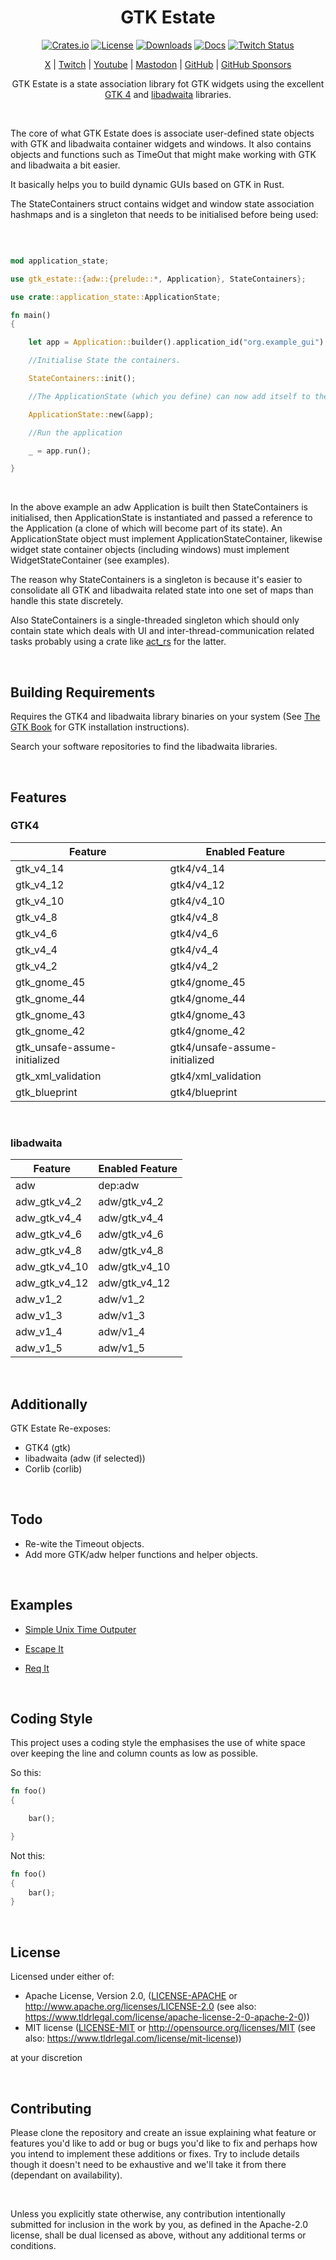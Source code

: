 <div align="center">

# GTK Estate

[![Crates.io](https://img.shields.io/crates/v/gtk_estate)](https://crates.io/crates/gtk_estate)
[![License](https://img.shields.io/badge/license-MIT%2FApache-blue)](#license)
[![Downloads](https://img.shields.io/crates/d/gtk_estate)](https://crates.io/crates/gtk_estate)
[![Docs](https://docs.rs/gtk_estate/badge.svg)](https://docs.rs/gtk_estate/latest/gtk_estate/)
[![Twitch Status](https://img.shields.io/twitch/status/coruscateor)](https://www.twitch.tv/coruscateor)

[X](https://twitter.com/Coruscateor) | 
[Twitch](https://www.twitch.tv/coruscateor) | 
[Youtube](https://www.youtube.com/@coruscateor) | 
[Mastodon](https://mastodon.social/@Coruscateor) | 
[GitHub](https://github.com/coruscateor) | 
[GitHub Sponsors](https://github.com/sponsors/coruscateor)

GTK Estate is a state association library fot GTK widgets using the excellent [GTK 4](https://crates.io/crates/gtk4) and [libadwaita](https://crates.io/crates/libadwaita) libraries.

</div>

</br>

The core of what GTK Estate does is associate user-defined state objects with GTK and libadwaita container widgets and windows. It also contains objects and functions such as TimeOut that might make working with GTK and libadwaita a bit easier.

It basically helps you to build dynamic GUIs based on GTK in Rust.

The StateContainers struct contains widget and window state association hashmaps and is a singleton that needs to be initialised before being used:

</br>

```rust

mod application_state;

use gtk_estate::{adw::{prelude::*, Application}, StateContainers};

use crate::application_state::ApplicationState;

fn main()
{

    let app = Application::builder().application_id("org.example_gui").build();

    //Initialise State the containers.

    StateContainers::init();

    //The ApplicationState (which you define) can now add itself to the StateContainers instance from within its own constructor

    ApplicationState::new(&app);

    //Run the application

    _ = app.run();

}

```

</br>

In the above example an adw Application is built then StateContainers is initialised, then ApplicationState is instantiated and passed a reference to the Application (a clone of which will become part of its state). An ApplicationState object must implement ApplicationStateContainer, likewise widget state container objects (including windows) must implement WidgetStateContainer (see examples).

The reason why StateContainers is a singleton is because it's easier to consolidate all GTK and libadwaita related state into one set of maps than handle this state discretely.

Also StateContainers is a single-threaded singleton which should only contain state which deals with UI and inter-thread-communication related tasks probably using a crate like [act_rs](https://crates.io/crates/act_rs) for the latter.

</br>

## Building Requirements

Requires the GTK4 and libadwaita library binaries on your system (See [The GTK Book](https://gtk-rs.org/gtk4-rs/stable/latest/book/installation.html) for GTK installation instructions).

Search your software repositories to find the libadwaita libraries.

</br>

## Features

### GTK4

| Feature | Enabled Feature |
|---------|-----
| gtk_v4_14 | gtk4/v4_14 |
| gtk_v4_12 | gtk4/v4_12 |
| gtk_v4_10 | gtk4/v4_10 |
| gtk_v4_8 |  gtk4/v4_8  |
| gtk_v4_6 |  gtk4/v4_6  |
| gtk_v4_4 |  gtk4/v4_4  |
| gtk_v4_2 |  gtk4/v4_2  |
| gtk_gnome_45 | gtk4/gnome_45 |
| gtk_gnome_44 | gtk4/gnome_44 |
| gtk_gnome_43 | gtk4/gnome_43 |
| gtk_gnome_42 | gtk4/gnome_42 |
| gtk_unsafe-assume-initialized | gtk4/unsafe-assume-initialized |
| gtk_xml_validation | gtk4/xml_validation |
| gtk_blueprint | gtk4/blueprint |

</br>

### libadwaita

| Feature | Enabled Feature |
|---------|-----
| adw | dep:adw |
| adw_gtk_v4_2 | adw/gtk_v4_2 |
| adw_gtk_v4_4 | adw/gtk_v4_4 |
| adw_gtk_v4_6 | adw/gtk_v4_6 |
| adw_gtk_v4_8 | adw/gtk_v4_8 |
| adw_gtk_v4_10 | adw/gtk_v4_10 |
| adw_gtk_v4_12 | adw/gtk_v4_12 |
| adw_v1_2 | adw/v1_2 |
| adw_v1_3 | adw/v1_3 |
| adw_v1_4 | adw/v1_4 |
| adw_v1_5 | adw/v1_5 |

</br>

## Additionally

GTK Estate Re-exposes:

- GTK4 (gtk)
- libadwaita (adw (if selected))
- Corlib (corlib)

</br>

## Todo

- Re-wite the Timeout objects.
- Add more GTK/adw helper functions and helper objects. 

</br>

## Examples

- [Simple Unix Time Outputer](https://github.com/coruscateor/simple_unix_time_outputer)

- [Escape It](https://crates.io/crates/escape_it)

- [Req It](https://crates.io/crates/req_it)

</br>

## Coding Style

This project uses a coding style the emphasises the use of white space over keeping the line and column counts as low as possible.

So this:

```rust
fn foo()
{

    bar();

}

```

Not this:

```rust
fn foo()
{
    bar();
}

```

<br/>

## License

Licensed under either of:

- Apache License, Version 2.0, ([LICENSE-APACHE](./LICENSE-APACHE) or http://www.apache.org/licenses/LICENSE-2.0 (see also: https://www.tldrlegal.com/license/apache-license-2-0-apache-2-0))
- MIT license ([LICENSE-MIT](./LICENSE-MIT) or http://opensource.org/licenses/MIT (see also: https://www.tldrlegal.com/license/mit-license))

at your discretion

<br/>

## Contributing

Please clone the repository and create an issue explaining what feature or features you'd like to add or bug or bugs you'd like to fix and perhaps how you intend to implement these additions or fixes. Try to include details though it doesn't need to be exhaustive and we'll take it from there (dependant on availability).

<br/>

Unless you explicitly state otherwise, any contribution intentionally submitted for inclusion in the work by you, as defined in the Apache-2.0 license, shall be dual licensed as above, without any additional terms or conditions.
